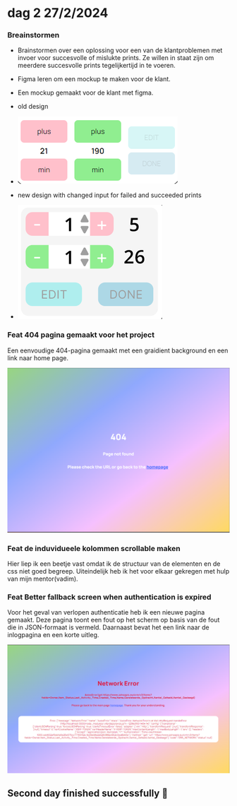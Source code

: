# dag 2 27/2/2024

### Breainstormen

- Brainstormen over een oplossing voor een van de klantproblemen met invoer voor succesvolle of mislukte prints. Ze willen in staat zijn om meerdere succesvolle prints tegelijkertijd in te voeren.
- Figma leren om een mockup te maken voor de klant.
- Een mockup gemaakt voor de klant met figma.

- old design
- ![Alt image](../assets/Schermafbeelding%202024-02-27%20115355.png)

- new design with changed input for failed and succeeded prints

- ![Alt image](../assets/Schermafbeelding%202024-02-27%20120604.png)

### Feat 404 pagina gemaakt voor het project

Een eenvoudige 404-pagina gemaakt met een graidient background en een link naar home page.

![Alt image](../assets/Schermafbeelding%202024-02-27%20102912.png)

### Feat de induvidueele kolommen scrollable maken

Hier liep ik een beetje vast omdat ik de structuur van de elementen en de css niet goed begreep. Uiteindelijk heb ik het voor elkaar gekregen met hulp van mijn mentor(vadim).

### Feat Better fallback screen when authentication is expired

Voor het geval van verlopen authenticatie heb ik een nieuwe pagina gemaakt. Deze pagina toont een fout op het scherm op basis van de fout die in JSON-formaat is vermeld. Daarnaast bevat het een link naar de inlogpagina en een korte uitleg.

![Alt image](../assets/Schermafbeelding%202024-02-28%20094159.png)

## Second day finished successfully 👑
